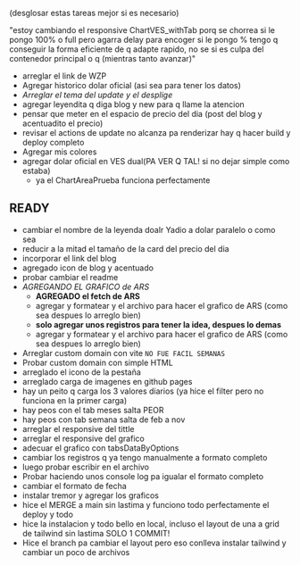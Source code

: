 (desglosar estas tareas mejor si es necesario)


"estoy cambiando el responsive ChartVES_withTab porq se chorrea si le pongo 100% o full pero agarra delay para encoger si le pongo % tengo q conseguir la forma eficiente de q adapte rapido, no se si es culpa del contenedor principal o q (mientras tanto avanzar)"
- arreglar el link de WZP  
- Agregar historico dolar oficial (asi sea para tener los datos)
- *Arreglar el tema del update y el desplige*
- agregar leyendita q diga blog y new para q llame la atencion
- pensar que meter en el espacio de precio del dia (post del blog y acentuadito el precio)
- revisar el actions de update no alcanza pa renderizar hay q hacer build y deploy completo
- Agregar mis colores
- agregar dolar oficial en VES dual(PA VER Q TAL! si no dejar simple como estaba) 
  - ya el ChartAreaPrueba funciona perfectamente

## READY
- cambiar el nombre de la leyenda doalr Yadio a dolar paralelo o como sea
- reducir a la mitad el tamaño de la card del precio del dia 
- incorporar el link del blog 
- agregado icon de blog y acentuado
- probar cambiar el readme
- *AGREGANDO EL GRAFICO de ARS*
  - **AGREGADO el fetch de ARS** 
  - agregar y formatear y el archivo para hacer el grafico de ARS (como sea despues lo arreglo bien) 
  - **solo agregar unos registros para tener la idea, despues lo demas**
  - agregar y formatear y el archivo para hacer el grafico de ARS (como sea despues lo arreglo bien)
- Arreglar custom domain con vite `NO FUE FACIL SEMANAS`
- Probar custom domain con simple HTML
- arreglado el icono de la pestaña
- arreglado carga de imagenes en github pages
- hay un peito q carga los 3 valores diarios (ya hice el filter pero no funciona en la primer carga)
- hay peos con el tab meses salta PEOR
- hay peos con tab semana salta de feb a nov
- arreglar el responsive del tittle
- arreglar el responsive del grafico
- adecuar el grafico con tabsDataByOptions
- cambiar los registros q ya tengo manualmente a formato completo
- luego probar escribir en el archivo
- Probar haciendo unos console log pa igualar el formato completo
- cambiar el formato de fecha
- instalar tremor y agregar los graficos
- hice el MERGE a main sin lastima y funciono todo perfectamente el deploy y todo
- hice la instalacion y todo bello en local, incluso el layout de una a grid de tailwind sin lastima SOLO 1 COMMIT!
- Hice el branch pa cambiar el layout pero eso conlleva instalar tailwind y cambiar un poco de archivos
